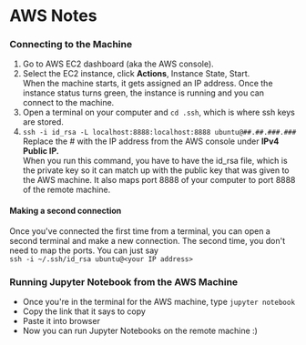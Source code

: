# AWS Notes

### Connecting to the Machine
1. Go to AWS EC2 dashboard (aka the AWS console).
2. Select the EC2 instance, click **Actions**, Instance State, Start. <br>
When the machine starts, it gets assigned an IP address.
Once the instance status turns green, the instance is running and you can connect to the machine.
3. Open a terminal on your computer and `cd .ssh`, which is where ssh keys are stored. 
4. ```ssh -i id_rsa -L localhost:8888:localhost:8888 ubuntu@##.##.###.###``` <br>
Replace the # with the IP address from the AWS console under **IPv4 Public IP.** <br>
When you run this command, you have to have the id_rsa file, which is the private key so it can match up with the public key that was given to the AWS machine. It also maps port 8888 of your computer to port 8888 of the remote machine. <br>

#### Making a second connection
Once you've connected the first time from a terminal, you can open a second terminal and make a new connection. The second time, you don't need to map the ports. You can just say <br>
```ssh -i ~/.ssh/id_rsa ubuntu@<your IP address>```

### Running Jupyter Notebook from the AWS Machine
+ Once you're in the terminal for the AWS machine, type `jupyter notebook` 
+ Copy the link that it says to copy
+ Paste it into browser
+ Now you can run Jupyter Notebooks on the remote machine :)
